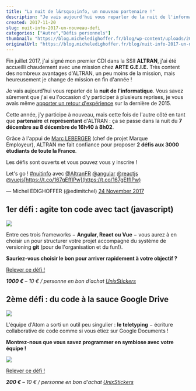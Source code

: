 ```yaml
---
title: "La nuit de l&rsquo;info, un nouveau partenaire !"
description: "Je vais aujourd'hui vous reparler de la nuit de l'informatique. Vous savez sûrement que j'ai eu l'occasion d'y participer à plusieurs reprises, je vous avais mê..."
created: 2017-11-20
slug: nuit-info-2017-un-nouveau-defi
categories: ["Autre","Défis personnels"]
thumbnail: "https://blog.micheledighoffer.fr/blog/wp-content/uploads/2017/11/tb_nuitinfo2017.png"
originalUrl: "https://blog.micheledighoffer.fr/blog/nuit-info-2017-un-nouveau-defi/"
---
```


Fin juillet 2017, j'ai signé mon premier CDI dans la SSII **ALTRAN**, j'ai été accueilli chaudement avec une mission chez **ARTE G.E.I.E.** Très content des nombreux avantages d'ALTRAN, un peu moins de la mission, mais heureusement je change de mission en fin d'année !

Je vais aujourd'hui vous reparler de la **nuit de l'informatique**. Vous savez sûrement que j'ai eu l'occasion d'y participer à plusieurs reprises, je vous avais même [apporter un retour d'expérience](https://micheledighoffer.fr/blog/la-nuit-de-linfo-2014-resume/) sur la dernière de 2015.

Cette année, j'y participe à nouveau, mais cette fois de l'autre côté en tant que **partenaire** et **représentant** d'ALTRAN : ça se passe dans la nuit du **7 décembre au 8 décembre de 16h40 à 8h02**.

Grâce à l'appui de [Marc LEBERGER](https://twitter.com/MarcLeberger) (chef de projet Marque Employeur), ALTRAN me fait confiance pour proposer **2 défis **aux** 3000 étudiants de toute la France**.

Les défis sont ouverts et vous pouvez vous y inscrire !

Let's go ! [#nuitinfo](https://twitter.com/hashtag/nuitinfo?src=hash&ref_src=twsrc%5Etfw) avec [@AltranFR](https://twitter.com/AltranFR?ref_src=twsrc%5Etfw) [@angular](https://twitter.com/angular?ref_src=twsrc%5Etfw) [@reactjs](https://twitter.com/reactjs?ref_src=twsrc%5Etfw) [@vuejs](https://twitter.com/vuejs?ref_src=twsrc%5Etfw)[https://t.co/167gEffIPw](https://t.co/167gEffIPw)

— Michel EDIGHOFFER (@edimitchel) [24 November 2017](https://twitter.com/edimitchel/status/933943226909757440?ref_src=twsrc%5Etfw)

## 1er défi : agite ton code avec tact (javascript)

![](https://cdn-images-1.medium.com/max/1200/0*9N9J9YiGJrISLIBP.png)

Entre ces trois frameworks − **Angular, React ou Vue** − vous aurez à en choisir un pour structurer votre projet accompagné du système de versioning **git** (pour de l'organisation et du fun!).

**Sauriez-vous choisir le bon pour arriver rapidement à votre objectif ?**

[Relever ce défi !](https://www.nuitdelinfo.com/inscription/defis/127)

***1000 €** &#8211; 10 € / personne en bon d'achat [UnixStickers](https://www.unixstickers.com)*

## 2ème défi : du code à la sauce Google Drive

![](https://blog.atom.io/img/posts/teletype/teletype.png)

L'équipe d'Atom a sorti un outil peu singulier : **le teletyping** − écriture collaborative de code comme si vous étiez sur Google Documents !

**Montrez-nous que vous savez programmer en symbiose avec votre équipe !**

![](https://blog.atom.io/img/posts/teletype/code-together.gif)

[Relever ce défi !](https://www.nuitdelinfo.com/inscription/defis/128)

***200 €** &#8211; 10 € / personne en bon d'achat [UnixStickers](https://www.unixstickers.com)*